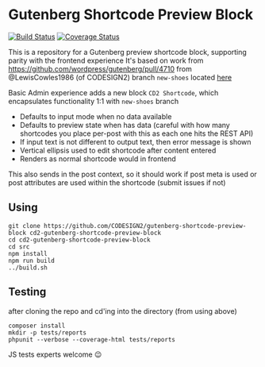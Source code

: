 # Gutenberg Shortcode Preview Block

[![Build Status](https://travis-ci.org/CODESIGN2/gutenberg-shortcode-preview-block.svg?branch=main)](https://travis-ci.org/CODESIGN2/gutenberg-shortcode-preview-block)
[![Coverage Status](https://coveralls.io/repos/github/CODESIGN2/gutenberg-shortcode-preview-block/badge.svg?branch=main)](https://coveralls.io/github/CODESIGN2/gutenberg-shortcode-preview-block?branch=main)


This is a repository for a Gutenberg preview shortcode block, supporting parity with the frontend experience
It's based on work from https://github.com/wordpress/gutenberg/pull/4710 from @LewisCowles1986 (of CODESIGN2)
branch `new-shoes` located [here](https://github.com/Lewiscowles1986/gutenberg/tree/new-shoes)

Basic Admin experience adds a new block `CD2 Shortcode`, which encapsulates functionality 1:1 with `new-shoes` branch

* Defaults to input mode when no data available
* Defaults to preview state when has data (careful with how many shortcodes you place per-post with this as each one hits the REST API)
* If input text is not different to output text, then error message is shown
* Vertical ellipsis used to edit shortcode after content entered
* Renders as normal shortcode would in frontend

This also sends in the post context, so it should work if post meta is used or post attributes are used within the shortcode (submit issues if not)

## Using

```
git clone https://github.com/CODESIGN2/gutenberg-shortcode-preview-block cd2-gutenberg-shortcode-preview-block
cd cd2-gutenberg-shortcode-preview-block
cd src
npm install
npm run build
../build.sh
```

## Testing

after cloning the repo and cd'ing into the directory (from using above)

```
composer install
mkdir -p tests/reports
phpunit --verbose --coverage-html tests/reports
```

JS tests experts welcome :wink:
